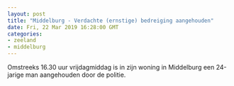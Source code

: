 ```yaml
---
layout: post
title: "Middelburg - Verdachte (ernstige) bedreiging aangehouden"
date: Fri, 22 Mar 2019 16:28:00 GMT
categories: 
- zeeland 
- middelburg 
---
```


Omstreeks 16.30 uur vrijdagmiddag is in zijn woning in Middelburg een 24-jarige man aangehouden door de politie.
